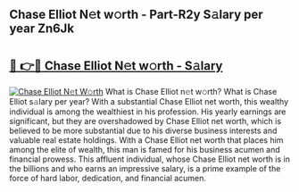 ## Chase Elliot N𝚎t w𝚘rth - Part-R2y S𝚊lary per year Zn6Jk

# <h2><a href="http://gc1qnzz.nevu.top/?p=Chase+Elliot">🔗 👉🔴 Chase Elliot N𝚎t w𝚘rth - S𝚊lary</a></h2>

[![Chase Elliot N𝚎t W𝚘rth](https://i.imgur.com/Oavwk0R.jpeg)](http://gc1qnzz.nevu.top/?p=Chase+Elliot)
What is Chase Elliot n𝚎t w𝚘rth? What is Chase Elliot s𝚊lary per year?
With a substantial Chase Elliot net worth, this wealthy individual is among the wealthiest in his profession. His yearly earnings are significant, but they are overshadowed by Chase Elliot net worth, which is believed to be more substantial due to his diverse business interests and valuable real estate holdings. With a Chase Elliot net worth that places him among the elite of wealth, this man is famed for his business acumen and financial prowess. This affluent individual, whose Chase Elliot net worth is in the billions and who earns an impressive salary, is a prime example of the force of hard labor, dedication, and financial acumen.
